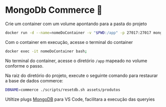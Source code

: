 # MongoDb Commerce :leaves:

Crie um container com um volume apontando para a pasta do projeto 

```bash
docker run -d --name=nomeDoContainer -v "$PWD:/app" -p 27017:27017 mongo:5.0;
```
Com o container em execução, acesse o terminal do container

```bash
docker exec -it nomeDoContainer bash;
```
No terminal do container, acesse o diretório ``` /app ```  mapeado no volume conforme o passo.

Na raiz do diretório do projeto, execute o seguinte comando para restaurar a base de dados commerce:

```bash
DBNAME=commerce ./scripts/resetdb.sh assets/produtos
```
Utiltize plugs  [MongoDB](https://marketplace.visualstudio.com/items?itemName=mongodb.mongodb-vscode) para VS Code, facilitara a execuçâo das queryies 

